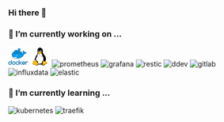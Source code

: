 ### Hi there 👋

<!--
**mbelloiseau/mbelloiseau** is a ✨ _special_ ✨ repository because its `README.md` (this file) appears on your GitHub profile.

Here are some ideas to get you started:

- 🔭 I’m currently working on ...
- 🌱 I’m currently learning ...
- 👯 I’m looking to collaborate on ...
- 🤔 I’m looking for help with ...
- 💬 Ask me about ...
- 📫 How to reach me: ...
- 😄 Pronouns: ...
- ⚡ Fun fact: ...
-->

### 🔭 I’m currently working on ...

<p align="left" color="white">
<img src="https://github.com/github/explore/raw/main/topics/docker/docker.png" alt="docker" width="40" height="40" title="docker" />
<img src="https://github.com/github/explore/raw/main/topics/linux/linux.png" alt="linux" width="40" height="40" title="linux"/>
<img src="https://cncf-branding.netlify.app/img/projects/prometheus/icon/color/prometheus-icon-color.png" alt="prometheus" width="40" height="40" title="prometheus"/>
<img src="https://avatars.githubusercontent.com/u/7195757?s=200&v=4" alt="grafana" width="40" height="40" title="grafana" />
<img src="https://avatars.githubusercontent.com/u/10073512?s=200&v=4" alt="restic" width="40" height="40" title="restic" />
<img src="https://avatars.githubusercontent.com/u/8115114?s=200&v=4" alt="ddev" width="40" height="40" title="ddev" />
<img src="https://about.gitlab.com/images/press/logo/png/gitlab-icon-rgb.png" alt="gitlab" width="40" height="40" title="gitlab" />
<img src="https://avatars.githubusercontent.com/u/5713248?s=200&v=4" alt="influxdata" width="40" height="40" title="influxdata" />  
<img src="https://avatars.githubusercontent.com/u/6764390?s=200&v=4" alt="elastic" width="40" height="40" title="elastic" />  
</p>

### 🌱 I’m currently learning ...


<p align="left" color="white">
<img src="https://cncf-branding.netlify.app/img/projects/kubernetes/icon/color/kubernetes-icon-color.png" alt="kubernetes" width="40" height="40" title="kubernetes"/>
<img src="https://upload.wikimedia.org/wikipedia/commons/thumb/1/1b/Traefik.logo.png/1200px-Traefik.logo.png" alt="traefik" width="40" height="40" title="traefik" />
</p>
